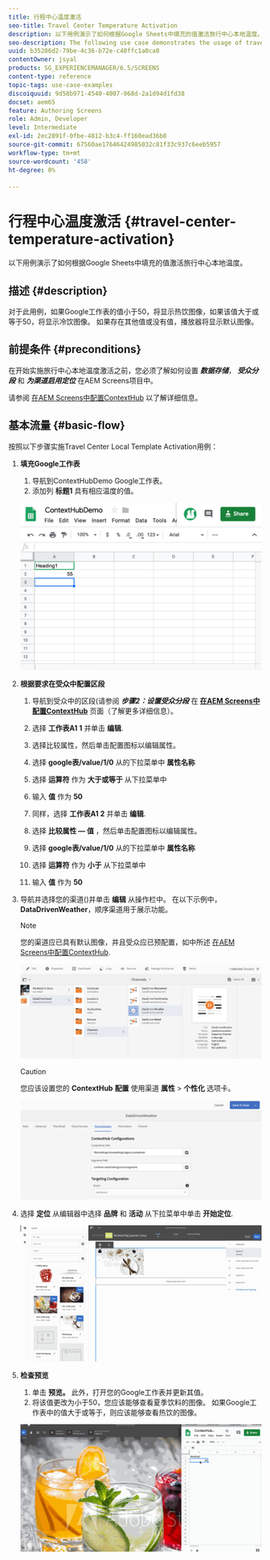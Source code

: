 ```yaml
---
title: 行程中心温度激活
seo-title: Travel Center Temperature Activation
description: 以下用例演示了如何根据Google Sheets中填充的值激活旅行中心本地温度。
seo-description: The following use case demonstrates the usage of travel center local temperature activation based on the values populated in Google Sheets.
uuid: b35286d2-79be-4c36-b72e-c40ffc1a0ca0
contentOwner: jsyal
products: SG_EXPERIENCEMANAGER/6.5/SCREENS
content-type: reference
topic-tags: use-case-examples
discoiquuid: 9d58b971-4540-4007-968d-2a1d94d1fd38
docset: aem65
feature: Authoring Screens
role: Admin, Developer
level: Intermediate
exl-id: 2ec2891f-0fbe-4812-b3c4-ff160ead36b8
source-git-commit: 67560ae17646424985032c81f33c937c6eeb5957
workflow-type: tm+mt
source-wordcount: '458'
ht-degree: 0%

---
```


# 行程中心温度激活 {#travel-center-temperature-activation}

以下用例演示了如何根据Google Sheets中填充的值激活旅行中心本地温度。

## 描述 {#description}

对于此用例，如果Google工作表的值小于50，将显示热饮图像，如果该值大于或等于50，将显示冷饮图像。 如果存在其他值或没有值，播放器将显示默认图像。

## 前提条件 {#preconditions}

在开始实施旅行中心本地温度激活之前，您必须了解如何设置 ***数据存储***， ***受众分段*** 和 ***为渠道启用定位*** 在AEM Screens项目中。

请参阅 [在AEM Screens中配置ContextHub](configuring-context-hub.md) 以了解详细信息。

## 基本流量 {#basic-flow}

按照以下步骤实施Travel Center Local Template Activation用例：

1. **填充Google工作表**

   1. 导航到ContextHubDemo Google工作表。
   1. 添加列 **标题1** 具有相应温度的值。

   ![screen_shot_2019-05-08at112911am](assets/screen_shot_2019-05-08at112911am.png)

1. **根据要求在受众中配置区段**

   1. 导航到受众中的区段(请参阅 ***步骤2：设置受众分段*** 在 **[在AEM Screens中配置ContextHub](configuring-context-hub.md)** 页面（了解更多详细信息）。

   1. 选择 **工作表A1 1** 并单击 **编辑**.

   1. 选择比较属性，然后单击配置图标以编辑属性。
   1. 选择 **google表/value/1/0** 从的下拉菜单中 **属性名称**

   1. 选择 **运算符** 作为 **大于或等于** 从下拉菜单中

   1. 输入 **值** 作为 **50**

   1. 同样，选择 **工作表A1 2** 并单击 **编辑**.

   1. 选择 **比较属性 — 值** ，然后单击配置图标以编辑属性。
   1. 选择 **google表/value/1/0** 从的下拉菜单中 **属性名称**

   1. 选择 **运算符** 作为 **小于** 从下拉菜单中

   1. 输入 **值** 作为 **50**

1. 导航并选择您的渠道()并单击 **编辑** 从操作栏中。 在以下示例中， **DataDrivenWeather**，顺序渠道用于展示功能。

   >[!NOTE]
   >
   >您的渠道应已具有默认图像，并且受众应已预配置，如中所述 [在AEM Screens中配置ContextHub](configuring-context-hub.md).

   ![screen_shot_2019-05-08at113022am](assets/screen_shot_2019-05-08at113022am.png)

   >[!CAUTION]
   >
   >您应该设置您的 **ContextHub** **配置** 使用渠道 **属性** > **个性化** 选项卡。

   ![screen_shot_2019-05-08at114106am](assets/screen_shot_2019-05-08at114106am.png)

1. 选择 **定位** 从编辑器中选择 **品牌** 和 **活动** 从下拉菜单中单击 **开始定位**.

   ![new_activity3](assets/new_activity3.gif)

1. **检查预览**

   1. 单击 **预览。** 此外，打开您的Google工作表并更新其值。
   1. 将该值更改为小于50，您应该能够查看夏季饮料的图像。 如果Google工作表中的值大于或等于，则应该能够查看热饮的图像。

   ![result3](assets/result3.gif)
